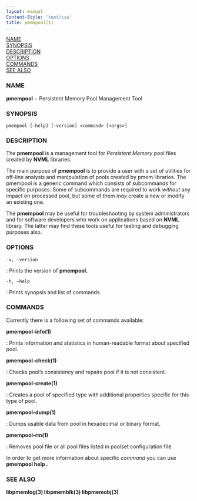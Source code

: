 ```yaml
---
layout: manual
Content-Style: 'text/css'
title: pmempool(1)
...
```


[NAME](#name)<br />
[SYNOPSIS](#synopsis)<br />
[DESCRIPTION](#description)<br />
[OPTIONS](#options)<br />
[COMMANDS](#commands)<br />
[SEE ALSO](#see-also)<br />

### NAME ###

**pmempool** − Persistent Memory Pool Management Tool

### SYNOPSIS ###

```
pmempool [–help] [–version] <command> [<args>]
```

### DESCRIPTION ###

The **pmempool** is a management tool for *Persistent Memory* pool files created by **NVML** libraries.

The main purpose of **pmempool** is to provide a user with a set of utilities for off-line analysis and manipulation of pools created by pmem libraries. The pmempool is a generic command which consists of subcommands for specific purposes. Some of subcommands are required to work *without* any impact on processed pool, but some of them *may* create a new or modify an existing one.

The **pmempool** may be useful for troubleshooting by system administrators and for software developers who work on applications based on **NVML** library. The latter may find these tools useful for testing and debugging purposes also.

### OPTIONS ###

`-v, –version`

: Prints the version of **pmempool.**

`-h, –help`

: Prints synopsis and list of commands.

### COMMANDS ###

Currently there is a following set of commands available:

**pmempool-info(1)**

: Prints information and statistics in human-readable format about specified pool.

**pmempool-check(1)**

: Checks pool’s consistency and repairs pool if it is not consistent.

**pmempool-create(1)**

: Creates a pool of specified type with additional properties specific for this type of pool.

**pmempool-dump(1)**

: Dumps usable data from pool in hexadecimal or binary format.

**pmempool-rm(1)**

: Removes pool file or all pool files listed in poolset configuration file.

In order to get more information about specific *command* you can use **pmempool help <command>.**

### SEE ALSO ###

**libpmemlog(3) libpmemblk(3) libpmemobj(3)**
